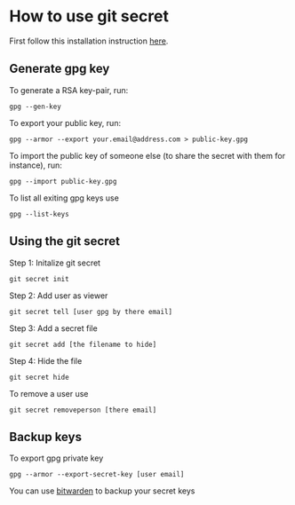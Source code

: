# How to use git secret

First follow this installation instruction [here](https://sobolevn.me/git-secret/installation).

## Generate gpg key

To generate a RSA key-pair, run:

```gpg --gen-key```

To export your public key, run:

```gpg --armor --export your.email@address.com > public-key.gpg```

To import the public key of someone else (to share the secret with them for instance), run:

```gpg --import public-key.gpg```

To list all exiting gpg keys use

```gpg --list-keys```

## Using the git secret

Step 1: Initalize git secret

```git secret init```

Step 2: Add user as viewer

```git secret tell [user gpg by there email]```

Step 3: Add a secret file

```git secret add [the filename to hide]```

Step 4: Hide the file

```git secret hide```

To remove a user use

```git secret removeperson [there email]```

## Backup keys

To export gpg private key

```gpg --armor --export-secret-key [user email]```

You can use [bitwarden](https://bitwarden.com/) to backup your secret keys